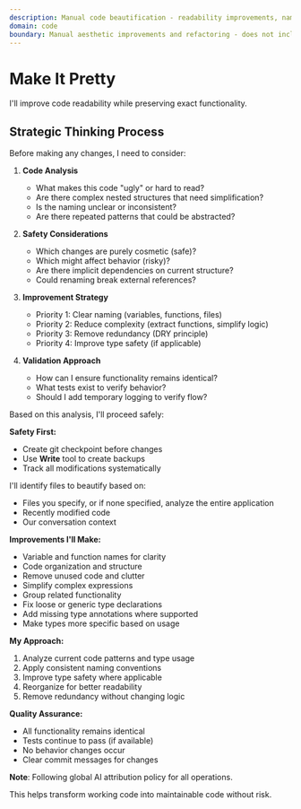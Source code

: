 ```yaml
---
description: Manual code beautification - readability improvements, naming, structure optimization
domain: code
boundary: Manual aesthetic improvements and refactoring - does not include automated formatting
---
```


# Make It Pretty

I'll improve code readability while preserving exact functionality.

## Strategic Thinking Process

<think>
Before making any changes, I need to consider:

1. **Code Analysis**
   - What makes this code "ugly" or hard to read?
   - Are there complex nested structures that need simplification?
   - Is the naming unclear or inconsistent?
   - Are there repeated patterns that could be abstracted?

2. **Safety Considerations**
   - Which changes are purely cosmetic (safe)?
   - Which might affect behavior (risky)?
   - Are there implicit dependencies on current structure?
   - Could renaming break external references?

3. **Improvement Strategy**
   - Priority 1: Clear naming (variables, functions, files)
   - Priority 2: Reduce complexity (extract functions, simplify logic)
   - Priority 3: Remove redundancy (DRY principle)
   - Priority 4: Improve type safety (if applicable)

4. **Validation Approach**
   - How can I ensure functionality remains identical?
   - What tests exist to verify behavior?
   - Should I add temporary logging to verify flow?
</think>

Based on this analysis, I'll proceed safely:

**Safety First:**
- Create git checkpoint before changes
- Use **Write** tool to create backups
- Track all modifications systematically

I'll identify files to beautify based on:
- Files you specify, or if none specified, analyze the entire application
- Recently modified code
- Our conversation context

**Improvements I'll Make:**
- Variable and function names for clarity
- Code organization and structure
- Remove unused code and clutter
- Simplify complex expressions
- Group related functionality
- Fix loose or generic type declarations
- Add missing type annotations where supported
- Make types more specific based on usage

**My Approach:**
1. Analyze current code patterns and type usage
2. Apply consistent naming conventions
3. Improve type safety where applicable
4. Reorganize for better readability
5. Remove redundancy without changing logic

**Quality Assurance:**
- All functionality remains identical
- Tests continue to pass (if available)
- No behavior changes occur
- Clear commit messages for changes

**Note**: Following global AI attribution policy for all operations.

This helps transform working code into maintainable code without risk.